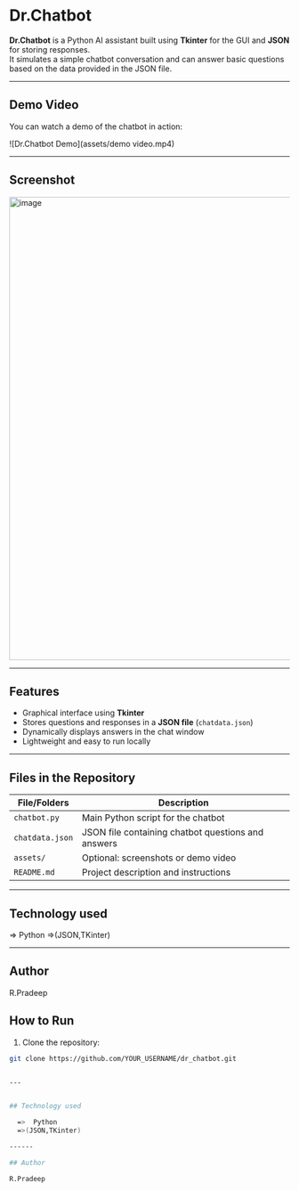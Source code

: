# Dr.Chatbot

**Dr.Chatbot** is a Python AI assistant built using **Tkinter** for the GUI and **JSON** for storing responses.  
It simulates a simple chatbot conversation and can answer basic questions based on the data provided in the JSON file.

---

## Demo Video

You can watch a demo of the chatbot in action:

![Dr.Chatbot Demo](assets/demo video.mp4)

---

## Screenshot

<img width="952" height="832" alt="image" src="https://github.com/user-attachments/assets/beef94e8-cc97-41e8-8516-2b2c88a91305" />



------

## Features

- Graphical interface using **Tkinter**  
- Stores questions and responses in a **JSON file** (`chatdata.json`)  
- Dynamically displays answers in the chat window  
- Lightweight and easy to run locally  

---

## Files in the Repository

| File/Folders       | Description |
|-------------------|-------------|
| `chatbot.py`       | Main Python script for the chatbot |
| `chatdata.json`    | JSON file containing chatbot questions and answers |
| `assets/`          | Optional: screenshots or demo video |
| `README.md`        | Project description and instructions |

---
## Technology used

  =>  Python
  =>(JSON,TKinter)

------

## Author

R.Pradeep 


## How to Run

1. Clone the repository:

```bash
git clone https://github.com/YOUR_USERNAME/dr_chatbot.git


---


## Technology used

  =>  Python
  =>(JSON,TKinter)

------

## Author

R.Pradeep 
